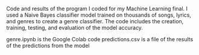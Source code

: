 Code and results of the program I coded for my Machine Learning final. I used a Naive Bayes classifier model trained on thousands of songs, lyrics, and genres to create a genre classifier. The code includes the creation, training, testing, and evaluation of the model accuracy. 

genre.ipynb is the Google Colab code
predictions.csv is a file of the results of the predictions from the model
